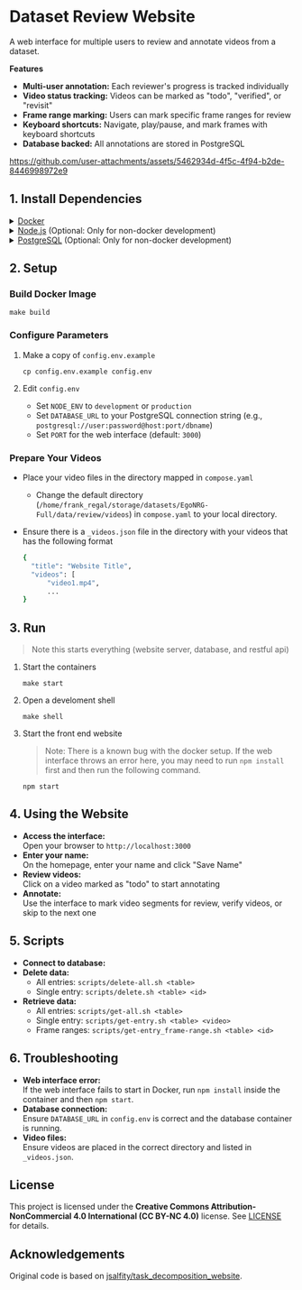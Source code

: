 # Dataset Review Website

A web interface for multiple users to review and annotate videos from a dataset.

**Features**

- **Multi-user annotation:** Each reviewer's progress is tracked individually
- **Video status tracking:** Videos can be marked as "todo", "verified", or "revisit"
- **Frame range marking:** Users can mark specific frame ranges for review
- **Keyboard shortcuts:** Navigate, play/pause, and mark frames with keyboard shortcuts
- **Database backed:** All annotations are stored in PostgreSQL


https://github.com/user-attachments/assets/5462934d-4f5c-4f94-b2de-8446998972e9


## 1. Install Dependencies
  <details>
  <summary><a href="https://docs.docker.com/engine/install/ubuntu/">Docker</a></summary>
  <br>

  Installation Guide: 🔗 https://docs.docker.com/engine/install/ubuntu/

  </details>
  <details>
  <summary><a href="">Node.js</a> (Optional: Only for non-docker development) </summary>
  <br>

  </details>  
  <details>
  <summary><a href="">PostgreSQL</a> (Optional: Only for non-docker development) </summary>
  <br>

  </details>  

## 2. Setup
### Build Docker Image
```shell
make build
```
### Configure Parameters
1. Make a copy of `config.env.example`
   
   ```shell
   cp config.env.example config.env
   ```
   
2. Edit `config.env`
   - Set `NODE_ENV` to `development` or `production`
   - Set `DATABASE_URL` to your PostgreSQL connection string (e.g., `postgresql://user:password@host:port/dbname`)
   - Set `PORT` for the web interface (default: `3000`)

### Prepare Your Videos

- Place your video files in the directory mapped in `compose.yaml`
   - Change the default directory (`/home/frank_regal/storage/datasets/EgoNRG-Full/data/review/videos`) in `compose.yaml` to your local directory.
- Ensure there is a `_videos.json` file in the directory with your videos that has the following format
  
  ```bash
  {
    "title": "Website Title",
    "videos": [
        "video1.mp4",
        ...
  }
  ```

## 3. Run
> Note this starts everything (website server, database, and restful api)

1. Start the containers

   ```shell
   make start
   ```

2. Open a develoment shell
      
   ```shell
   make shell
   ```

3. Start the front end website
   > Note: There is a known bug with the docker setup. If the web interface throws an error here, you may need to run `npm install` first and then run the following command.
   ```shell
   npm start
   ```

## 4. Using the Website

- **Access the interface:**  
  Open your browser to `http://localhost:3000`
- **Enter your name:**  
  On the homepage, enter your name and click "Save Name"
- **Review videos:**  
  Click on a video marked as "todo" to start annotating
- **Annotate:**  
  Use the interface to mark video segments for review, verify videos, or skip to the next one

## 5. Scripts

- **Connect to database:**  
- **Delete data:**  
  - All entries: `scripts/delete-all.sh <table>`
  - Single entry: `scripts/delete.sh <table> <id>`
- **Retrieve data:**  
  - All entries: `scripts/get-all.sh <table>`
  - Single entry: `scripts/get-entry.sh <table> <video>`
  - Frame ranges: `scripts/get-entry_frame-range.sh <table> <id>`

## 6. Troubleshooting

- **Web interface error:**  
  If the web interface fails to start in Docker, run `npm install` inside the container and then `npm start`.
- **Database connection:**  
  Ensure `DATABASE_URL` in `config.env` is correct and the database container is running.
- **Video files:**  
  Ensure videos are placed in the correct directory and listed in `_videos.json`.


## License

This project is licensed under the **Creative Commons Attribution-NonCommercial 4.0 International (CC BY-NC 4.0)** license. See [LICENSE](LICENSE) for details.

## Acknowledgements

Original code is based on [jsalfity/task_decomposition_website](https://github.com/jsalfity/task_decomposition_website).

